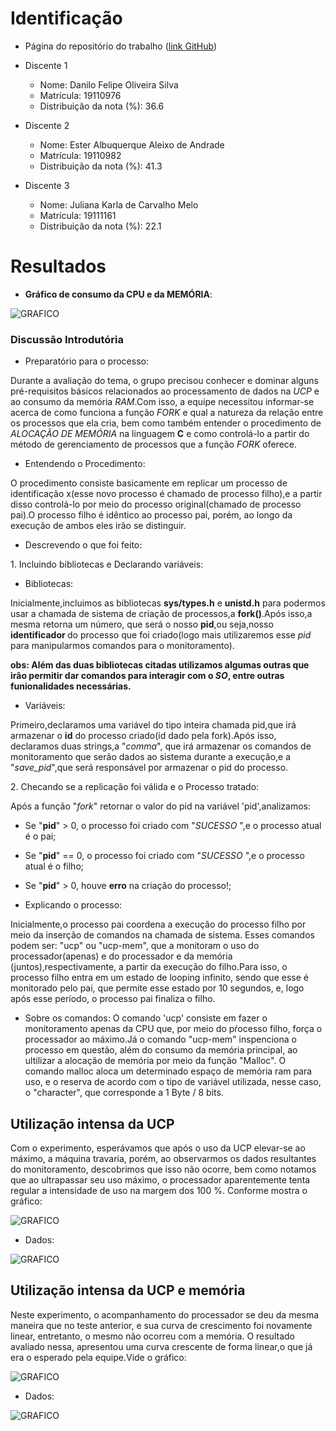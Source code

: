 # Identificação

* Página do repositório do trabalho ([link GitHub](TODO)) 

* Discente 1
	* Nome: Danilo Felipe Oliveira Silva
	* Matrícula: 19110976
	* Distribuição da nota (%): 36.6
* Discente 2
	* Nome: Ester Albuquerque Aleixo de Andrade
	* Matrícula: 19110982
	* Distribuição da nota (%): 41.3
* Discente 3
	* Nome: Juliana Karla de Carvalho Melo
	* Matrícula: 19111161
	* Distribuição da nota (%): 22.1		
	
# Resultados

* **Gráfico de consumo da CPU e da MEMÓRIA**:

![GRAFICO](https://i.imgur.com/7xEdD0J.png)

### Discussão Introdutória
* Preparatório para o processo:
<p>
Durante a avaliação do tema, o grupo precisou conhecer e dominar alguns pré-requisitos básicos relacionados ao
processamento de dados na <i>UCP</i> e ao consumo da memória <i>RAM</i>.Com isso, a equipe necessitou informar-se acerca de como funciona a função <i>FORK</i> e qual a natureza da relação entre os processos que ela cria, bem como também entender o procedimento de <i>ALOCAÇÃO DE MEMÓRIA</i> na linguagem <b>C</b> e como controlá-lo a partir do método de gerenciamento de processos que a função <i>FORK</i> oferece.
</p>

* Entendendo o Procedimento:
<p>
O procedimento consiste basicamente em replicar um processo de identificação x(esse novo processo é chamado de processo filho),e a partir disso controlá-lo por meio do processo original(chamado de processo pai).O processo filho é idêntico ao processo pai, porém, ao longo da execução de ambos eles irão se distinguir.
</p>

* Descrevendo o que foi feito:

<p>	
1. Incluindo bibliotecas e Declarando variáveis:
	
* Bibliotecas:

Inicialmente,incluimos as bibliotecas <b>sys/types.h</b> e <b>unistd.h</b> para podermos usar a chamada de sistema de criação de processos,a <b>fork()</b>.Após isso,a mesma retorna um número, que será o nosso <b>pid</b>,ou seja,nosso <b>identificador
</b> do processo que foi criado(logo mais utilizaremos esse <i>pid</i> para manipularmos comandos para o monitoramento).

<b>obs: Além das duas bibliotecas citadas utilizamos algumas outras que irão permitir dar comandos para interagir com o <i>SO</i>, entre outras funionalidades necessárias.</b>

* Variáveis:

Primeiro,declaramos uma variável do tipo inteira chamada pid,que irá armazenar o <b>id</b> do processo criado(id dado pela fork).Após isso, declaramos duas strings,a "<i>comma</i>", que irá armazenar os comandos de monitoramento que serão dados ao sistema durante a execução,e a "<i>save_pid</i>",que será responsável por armazenar o pid do processo.

</p>

<p>
2. Checando se a replicação foi válida e o Processo tratado: 

Após a função "<i>fork</i>" retornar o valor do pid na variável 'pid',analizamos:

* Se "<b>pid</b>" > 0, o processo foi criado com "<i>SUCESSO </i>",e o processo atual é o pai;
* Se "<b>pid</b>" == 0, o processo foi criado com "<i>SUCESSO </i>",e o processo atual é o filho;
* Se "<b>pid</b>" > 0, houve <b>erro</b> na criação do processo!;

* Explicando o processo:

Inicialmente,o processo pai coordena a execução do processo filho por meio da inserção de comandos na chamada de sistema.
Esses comandos podem ser: "ucp" ou "ucp-mem", que a monitoram o uso do processador(apenas) e do processador e da memória
(juntos),respectivamente, a partir da execução do filho.Para isso, o processo filho entra em um estado de looping infinito,
sendo que esse é monitorado pelo pai, que permite esse estado por 10 segundos, e, logo após esse período, o processo pai finaliza o filho.
* Sobre os comandos:
O comando 'ucp' consiste em fazer o monitoramento apenas da CPU que, por meio do pŕocesso filho, força o processador ao máximo.Já o comando "ucp-mem" inspenciona o processo em questão, além do consumo da memória principal, ao ultilizar a alocação de memória por meio da função "Malloc". O comando malloc aloca um determinado espaço de memória ram para uso,
e o reserva de acordo com o tipo de variável utilizada, nesse caso, o "character", que corresponde a 1 Byte / 8 bits.
  
</p>

## Utilização intensa da UCP

Com o experimento, esperávamos que após o uso da UCP elevar-se ao máximo, a máquina travaria, porém, ao observarmos os dados  resultantes do monitoramento, descobrimos que isso não ocorre, bem como notamos que ao ultrapassar seu uso máximo, o processador aparentemente tenta regular a intensidade de uso na margem dos 100 %. Conforme mostra o gráfico:

![GRAFICO](https://i.imgur.com/7xEdD0J.png)

* Dados: 

![GRAFICO](https://i.imgur.com/h0sPfAC.png)

## Utilização intensa da UCP e memória

Neste experimento, o acompanhamento do processador se deu da mesma maneira que no teste anterior, e sua curva de crescimento foi novamente linear, entretanto, o mesmo não ocorreu com a memória. O resultado avaliado nessa, apresentou uma curva crescente de forma linear,o que já era o esperado pela equipe.Vide o gráfico:

![GRAFICO](https://i.imgur.com/FKg7JYS.png)

* Dados:

![GRAFICO](https://i.imgur.com/XZ4AMz6.png)


